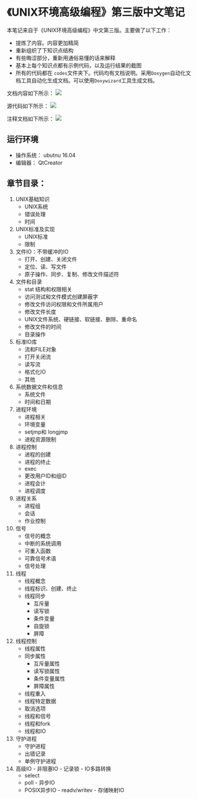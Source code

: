 # 《UNIX环境高级编程》第三版中文笔记


本笔记来自于《UNIX环境高级编程》中文第三版。主要做了以下工作：

- 提炼了内容。内容更加精简
- 重新组织了下知识点结构
- 有些晦涩部分，重新用通俗易懂的话来解释
- 基本上每个知识点都有示例代码，以及运行结果的截图
- 所有的代码都在 `codes`文件夹下。代码均有文档说明。采用`Doxygen`自动化文档工具自动化生成文档。可以使用`Doxywizard`工具生成文档。

文档内容如下所示：
	![](./markdown.JPG)

源代码如下所示：
	![](./source_code.JPG)

注释文档如下所示：
	![](./source_html.JPG)


## 运行环境

- 操作系统： ubutnu 16.04
- 编辑器： QtCreator

## 章节目录：
1. UNIX基础知识
	- UNIX系统
	- 错误处理
	- 时间
2. UNIX标准及实现
	- UNIX标准
	- 限制
3. 文件IO：不带缓冲的IO
	- 打开、创建、关闭文件
	- 定位、读、写文件
	- 原子操作、同步、复制、修改文件描述符
4. 文件和目录
	- stat 结构和权限相关
	- 访问测试和文件模式创建屏蔽字
	- 修改文件访问权限和文件所属用户
	- 修改文件长度
	- UNIX文件系统、硬链接、软链接、删除、重命名
	- 修改文件的时间
	- 目录操作
5. 标准IO库
	- 流和FILE对象
	- 打开关闭流
	- 读写流
	- 格式化IO
	- 其他
6. 系统数据文件和信息
	- 系统文件
	- 时间和日期
7. 进程环境
	- 进程相关
	- 环境变量
	- setjmp和 longjmp
	- 进程资源限制
8. 进程控制
	- 进程的创建
	- 进程的终止
	- exec
	- 更改用户ID和组ID
	- 进程会计
	- 进程调度
9. 进程关系
	- 进程组
	- 会话
	- 作业控制
10. 信号
	- 信号的概念
	- 中断的系统调用
	- 可重入函数
	- 可靠信号术语
	- 信号处理
11. 线程
	- 线程概念
	- 线程标识、创建、终止
	- 线程同步
		- 互斥量
		- 读写锁
		- 条件变量
		- 自旋锁
		- 屏障
12. 线程控制
	- 线程属性
	- 同步属性
		- 互斥量属性
		- 读写锁属性
		- 条件变量属性
		- 屏障属性
	- 线程重入
	- 线程特定数据
	- 取消选项
	- 线程和信号
	- 线程和fork
	- 线程和IO
13. 守护进程
	- 守护进程
	- 出错记录
	- 单例守护进程
14.  高级IO
	- 非阻塞IO
	- 记录锁
	- IO多路转换
		- select
		- poll
	- 异步IO
		- POSIX异步IO
	- readv/writev
	- 存储映射IO

